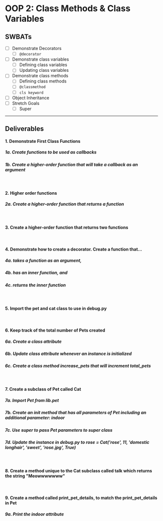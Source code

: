 # OOP 2: Class Methods & Class Variables

## SWBATs

- [ ] Demonstrate Decorators 
    - [ ] `@decorator`
- [ ] Demonstrate class variables
    - [ ] Defining class variables
    - [ ] Updating class variables 
- [ ] Demonstrate class methods
    - [ ] Defining class methods 
    - [ ] `@classmethod`
    - [ ] `cls keyword`
- [ ] Object Inheritance
- [ ] Stretch Goals
    - [ ] Super

---

## Deliverables

#### 1. Demonstrate First Class Functions
##### 1a. Create functions to be used as callbacks 
##### 1b. Create a higher-order function that will take a callback as an argument
<br />

#### 2. Higher order functions
##### 2a. Create a higher-order function that returns a function
<br />

#### 3. Create a higher-order function that returns two functions
<br />

#### 4. Demonstrate how to create a decorator.  Create a function that...
##### 4a. takes a function as an argument, 
##### 4b. has an inner function, and 
##### 4c. returns the inner function
<br />

#### 5. Import the pet and cat class to use in debug.py
<br />

#### 6. Keep track of the total number of Pets created
##### 6a. Create a class attribute
##### 6b. Update class attribute whenever an instance is initialized
##### 6c. Create a class method increase_pets that will increment total_pets
<br />

#### 7. Create a subclass of Pet called Cat
##### 7a. Import Pet from lib.pet
##### 7b. Create an __init__ method that has all parameters of Pet including an additional parameter: indoor
##### 7c. Use super to pass Pet parameters to super class
##### 7d. Update the instance in debug.py to rose = Cat('rose', 11, 'domestic longhair', 'sweet', 'rose.jpg', True)
<br />

#### 8. Create a method unique to the Cat subclass called talk which returns the string "Meowwwwwww"
<br />

#### 9. Create a method called print_pet_details, to match the print_pet_details in Pet 
##### 9a. Print the indoor attribute

